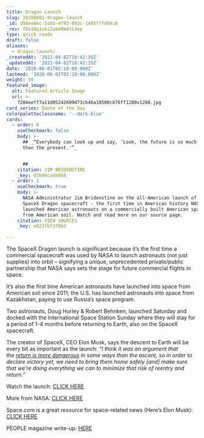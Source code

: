 ```yaml
---
title: Dragon Launch
slug: 20200601-dragon-launch
_id: d98ee0ec-5a5b-4f93-893c-1485f7fd84c8
_rev: TDo1Nq1xkiZakmRW4tC4ep
type: quick_reads
draft: false
aliases:
  - dragon-launch/
_createdAt: '2021-04-02T18:42:35Z'
_updatedAt: '2021-04-02T18:42:35Z'
date: '2020-06-01T02:18:00.000Z'
lastmod: '2020-06-01T02:18:00.000Z'
weight: 50
featured_image:
  alt: Featured Article Image
  url: >-
    7204eeff7a11d05242609d73cb46a18500c876ff1280x1280.jpg
card_series: Quote of the Day
colorpaletteclassname: '--dark-blue'
cards:
  - order: 0
    useCheckmark: false
    body: >-
      ## _“Everybody can look up and say, ‘Look, the future is so much brighter
      than the present.'”_


      ##
    citation: JIM BRIDENSTINE
    _key: d2b96ca4b068
  - order: 1
    useCheckmark: true
    body: >-
      NASA Administrator Jim Bridenstine on the all-American launch of the
      SpaceX Dragon spacecraft - the first time in American history NASA
      launched American astronauts on a commercially built American spacecraft
      from American soil. Watch and read more on our source page.
    citation: VIEW SOURCES
    _key: e823fbf3f8bd

---
```

The SpaceX Dragon launch is significant because it’s the first time a commercial spacecraft was used by NASA to launch astronauts (not just supplies) into orbit – signifying a unique, unprecedented private/public partnership that NASA says sets the stage for future commercial flights in space.

It’s also the first time American astronauts have launched into space from American soil since 2011; the U.S. has launched astronauts into space from Kazakhstan, paying to use Russia’s space program.

Two astronauts, Doug Hurley & Robert Behnken, launched Saturday and docked with the International Space Station Sunday where they will stay for a period of 1-4 months before returning to Earth, also on the SpaceX spacecraft.

The creator of SpaceX, CEO Elon Musk, says the descent to Earth will be every bit as important as the launch: _“I think it was an argument that the_ [_return is more dangerous_](https://www.space.com/elon-musk-emotional-spacex-astronaut-launch.html) _in some ways than the ascent, so in order to declare victory yet, we need to bring them home safely [and] make sure that we’re doing everything we can to minimize that risk of reentry and return.”_

Watch the launch: [CLICK HERE](https://twitter.com/i/broadcasts/1mnxeQgVXpoxX?ref_src=twsrc%5Etfw%7Ctwcamp%5Etweetembed%7Ctwterm%5E1266807391305314305%7Ctwgr%5E&ref_url=https%3A%2F%2Fpeople.com%2Fhuman-interest%2Fhistoric-nasa-spacex-launch%2F)

More from NASA: [CLICK HERE](https://www.nasa.gov/press-release/nasa-astronauts-launch-from-america-in-historic-test-flight-of-spacex-crew-dragon)

Space.com is a great resource for space-related news (Here’s Elon Musk): [CLICK HERE](https://www.space.com/elon-musk-emotional-spacex-astronaut-launch.html)

PEOPLE magazine write-up: [HERE](https://people.com/human-interest/historic-nasa-spacex-launch/?utm_medium=browser&utm_source=people.com&utm_content=20200530&utm_campaign=552694)